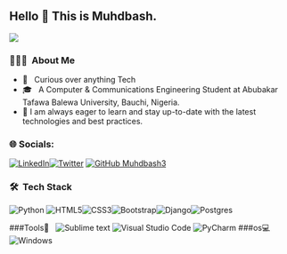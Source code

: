 ## Hello 👋 This is Muhdbash.
<p align="left"> <img src="https://komarev.com/ghpvc/?username=Muhdbash3&label=Views&color=blue&style=plastic" /> </p>

### 👨🏻‍💻 &nbsp;About Me 
- 🤔 &nbsp; Curious over anything Tech
- 🎓 &nbsp; A Computer & Communications Engineering Student at Abubakar Tafawa Balewa University, Bauchi, Nigeria.
- 🌱 I am always eager to learn and stay up-to-date with the latest technologies and best practices.

### 🌐 Socials:
[![LinkedIn](https://img.shields.io/badge/LinkedIn-%230077B5.svg?logo=linkedin&logoColor=white)](https://linkedin.com/in/https://www.linkedin.com/in/muhdbash3)[![Twitter](https://img.shields.io/badge/Twitter-%231DA1F2.svg?logo=Twitter&logoColor=white)](https://twitter.com/https://twitter.com/Muhdbashh) 
[![GitHub Muhdbash3](https://img.shields.io/github/followers/Muhdbash3?label=follow&style=social)](https://github.com/Muhdbash3)

### 🛠 &nbsp;Tech Stack


  ![Python](https://img.shields.io/badge/python-3670A0?style=flat&logo=python&logoColor=ffdd54)  ![HTML5](https://img.shields.io/badge/-HTML5-333333?style=flat&logo=HTML5)![CSS3](https://img.shields.io/badge/-CSS-333333?style=flat&logo=CSS3&logoColor=1572B6)![Bootstrap](https://img.shields.io/badge/bootstrap-%23563D7C.svg?style=flat&logo=bootstrap&logoColor=white)![Django](https://img.shields.io/badge/django-%23092E20.svg?style=flat&logo=django&logoColor=white)![Postgres](https://img.shields.io/badge/postgres-%23316192.svg?style=for-the-flat&logo=postgresql&logoColor=white)
 


###Tools🔧 &nbsp;
![Sublime text](https://img.shields.io/badge/sublime_text-%23575757.svg?&style=for-the-flat-badge&logo=sublime-text&logoColor=important)
 ![Visual Studio Code](https://img.shields.io/badge/Visual%20Studio%20Code-0078d7.svg?style=for-the-flat&logo=visual-studio-code&logoColor=white)
 ![PyCharm](https://img.shields.io/badge/pycharm-143?style=for-the-flat&logo=pycharm&logoColor=black&color=black&labelColor=green)
###os💻 &nbsp;
![Windows](https://img.shields.io/badge/Windows-0078D6?style=for-the-round-badge&logo=windows&logoColor=white)
<br/>